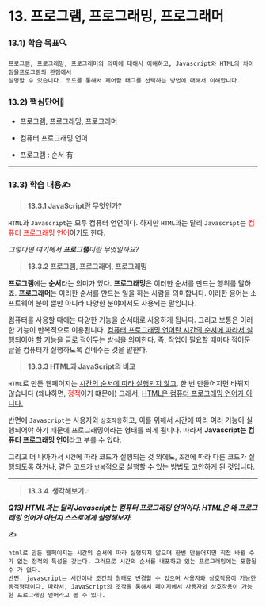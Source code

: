 # 13. 프로그램, 프로그래밍, 프로그래머





### 13.1) 학습 목표🔍

```
프로그램, 프로그래밍, 프로그래머의 의미에 대해서 이해하고, Javascript와 HTML의 차이점을프로그램의 관점에서 
설명할 수 있습니다. 코드를 통해서 제어할 태그를 선택하는 방법에 대해서 이해합니다.
```



### 13.2) 핵심단어📝

- 프로그램, 프로그래밍, 프로그래머

- 컴퓨터 프로그래밍 언어

- 프로그램 : 순서 有

  



---



### 13.3) 학습 내용✍

>  <strong>13.3.1 JavaScript란 무엇인가?</strong>

`HTML`과 `Javascript`는 모두 컴퓨터 언언이다. 하지만 `HTML`과는 달리 `Javascript`는 <span style="color:red;">컴퓨터 프로그래밍 언어</span>이기도 한다.

<em>그렇다면 여기에서 **프로그램**이란 무엇일까요?</em>



>  <strong>13.3.2 프로그램, 프로그래머, 프로그래밍</strong>

**프로그램**에는 **순서**라는 의미가 있다. **프로그래밍**은 이러한 순서를 만드는 행위를 말하죠. **프로그래머**는 이러한 순서를 만드는 일을 하는 사람을 의미합니다. 이러한 용어는 소프트웨어 분야 뿐만 아니라 다양한 분야에서도 사용되는 말입니다.

컴퓨터를 사용할 때에는 다양한 기능을 순서대로 사용하게 됩니다. 그리고 보통은 이러한 기능이 반복적으로 이용됩니다. <u>컴퓨터 프로그래밍 언어란 시간의 순서에 따라서 실행되어야 할 기능을 글로 적어두는 방식을 의미</u>한다. 즉, 작업이 필요할 때마다 적어둔 글을 컴퓨터가 실행하도록 건네주는 것을 말한다.



>  <strong>13.3.3 HTML과 JavaScript의 비교</strong>

`HTML`로 만든 웹페이지는 <u>시간의 순서에 따라 실행되지 않고</u>, 한 번 만들어지면 바뀌지 않습니다 (왜냐하면, <span style="color:red;">정적</span>이기 떄문에)  그래서, <u>HTML은 컴퓨터 프로그래밍 언어가 아니다.</u>

반면에 `Javascript`는 사용자와 `상호작용`하고, 이를 위해서 시간에 따라 여러 기능이 실행되어야 하기 때문에 프로그래밍이라는 형태를 띄게 됩니다. 따라서 **Javascript는 컴퓨터 프로그래밍 언어**라고 부를 수 있다.

그리고 더 나아가서 `시간`에 따라 코드가 실행되는 것 외에도, `조건`에 따라 다른 코드가 실행되도록 하거나, 같은 코드가 `반복`적으로 실행할 수 있는 방법도 고안하게 된 것입니다.



---



>  <strong>13.3.4  생각해보기</strong>💡

***Q13) HTML과는 달리 Javascript는 컴퓨터 프로그래밍 언어이다.  HTML은 왜 프로그래밍 언어가 아닌지 스스로에게 설명해보자.***

✍

```
html로 만든 웹페이지는 시간의 순서에 따라 실행되지 않으며 한번 만들어지면 직접 바뀔 수 가 없는 정적의 특성을 갖는다. 그러므로 시간의 순서를 내포하고 있는 프로그래밍에는 포함될 수 가 없다.
반면, javascript는 시간이나 조건의 형태로 변경할 수 있으며 사용자와 상호작용이 가능한 동적형태이다. 따라서, JavaScript의 조작을 통해서 페이지에서 사용자와 상호작용이 가능한 프로그래밍 언어라고 볼 수 있다.
```



